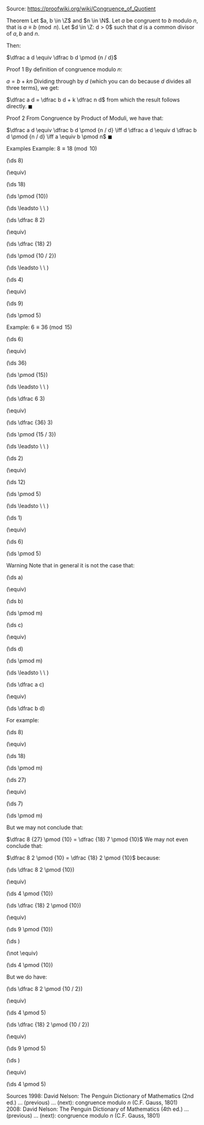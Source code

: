 # 

Source: https://proofwiki.org/wiki/Congruence_of_Quotient



Theorem
Let $a, b \in \Z$ and $n \in \N$.
Let $a$ be congruent to $b$ modulo $n$, that is $a \equiv b \pmod n$.
Let $d \in \Z: d > 0$ such that $d$ is a common divisor of $a, b$ and $n$.

Then:

$\dfrac a d \equiv \dfrac b d \pmod {n / d}$


Proof 1
By definition of congruence modulo $n$:

$a = b + k n$
Dividing through by $d$ (which you can do because $d$ divides all three terms), we get:

$\dfrac a d = \dfrac b d + k \dfrac n d$
from which the result follows directly.
$\blacksquare$


Proof 2
From Congruence by Product of Moduli, we have that:

$\dfrac a d \equiv \dfrac b d \pmod {n / d} \iff d \dfrac a d \equiv d \dfrac b d \pmod {n / d} \iff a \equiv b \pmod n$
$\blacksquare$


Examples
Example: $8 \equiv 18 \pmod {10}$













\(\ds 8\)

\(\equiv\)







\(\ds 18\)

\(\ds \pmod {10}\)












\(\ds \leadsto \ \ \)





\(\ds \dfrac 8 2\)

\(\equiv\)







\(\ds \dfrac {18} 2\)

\(\ds \pmod {10 / 2}\)












\(\ds \leadsto \ \ \)





\(\ds 4\)

\(\equiv\)







\(\ds 9\)

\(\ds \pmod 5\)









Example: $6 \equiv 36 \pmod {15}$













\(\ds 6\)

\(\equiv\)







\(\ds 36\)

\(\ds \pmod {15}\)












\(\ds \leadsto \ \ \)





\(\ds \dfrac 6 3\)

\(\equiv\)







\(\ds \dfrac {36} 3\)

\(\ds \pmod {15 / 3}\)












\(\ds \leadsto \ \ \)





\(\ds 2\)

\(\equiv\)







\(\ds 12\)

\(\ds \pmod 5\)












\(\ds \leadsto \ \ \)





\(\ds 1\)

\(\equiv\)







\(\ds 6\)

\(\ds \pmod 5\)









Warning
Note that in general it is not the case that:














\(\ds a\)

\(\equiv\)







\(\ds b\)

\(\ds \pmod m\)


















\(\ds c\)

\(\equiv\)







\(\ds d\)

\(\ds \pmod m\)












\(\ds \leadsto \ \ \)





\(\ds \dfrac a c\)

\(\equiv\)







\(\ds \dfrac b d\)










For example:














\(\ds 8\)

\(\equiv\)







\(\ds 18\)

\(\ds \pmod m\)


















\(\ds 27\)

\(\equiv\)







\(\ds 7\)

\(\ds \pmod m\)







But we may not conclude that:

$\dfrac 8 {27} \pmod {10} = \dfrac {18} 7 \pmod {10}$
We may not even conclude that:

$\dfrac 8 2 \pmod {10} = \dfrac {18} 2 \pmod {10}$
because:














\(\ds \dfrac 8 2 \pmod {10}\)

\(\equiv\)







\(\ds 4 \pmod {10}\)




















\(\ds \dfrac {18} 2 \pmod {10}\)

\(\equiv\)







\(\ds 9 \pmod {10}\)




















\(\ds \)

\(\not \equiv\)







\(\ds 4 \pmod {10}\)










But we do have:














\(\ds \dfrac 8 2 \pmod {10 / 2}\)

\(\equiv\)







\(\ds 4 \pmod 5\)




















\(\ds \dfrac {18} 2 \pmod {10 / 2}\)

\(\equiv\)







\(\ds 9 \pmod 5\)




















\(\ds \)

\(\equiv\)







\(\ds 4 \pmod 5\)











Sources
1998: David Nelson: The Penguin Dictionary of Mathematics (2nd ed.) ... (previous) ... (next): congruence modulo $n$ (C.F. Gauss, 1801)
2008: David Nelson: The Penguin Dictionary of Mathematics (4th ed.) ... (previous) ... (next): congruence modulo $n$ (C.F. Gauss, 1801)




